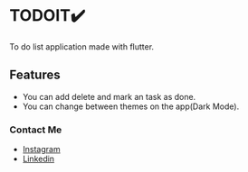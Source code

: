 # TODOIT✔️

To do list application made with flutter.

## Features

- You can add delete and mark an task as done.
- You can change between themes on the app(Dark Mode).

### Contact Me

- [Instagram](https://www.instagram.com/_ghost_wheel_)
- [Linkedin](https://www.linkedin.com/in/sourav-ojha-82ba81195/)
